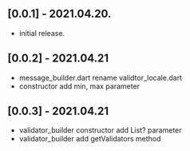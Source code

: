 ## [0.0.1] - 2021.04.20.

* initial release.

## [0.0.2] - 2021.04.21

* message_builder.dart rename validtor_locale.dart
* constructor add min, max parameter

## [0.0.3] - 2021.04.21

* validator_builder constructor add List<ValidatorCallback>? parameter
* validator_builder add getValidators method
